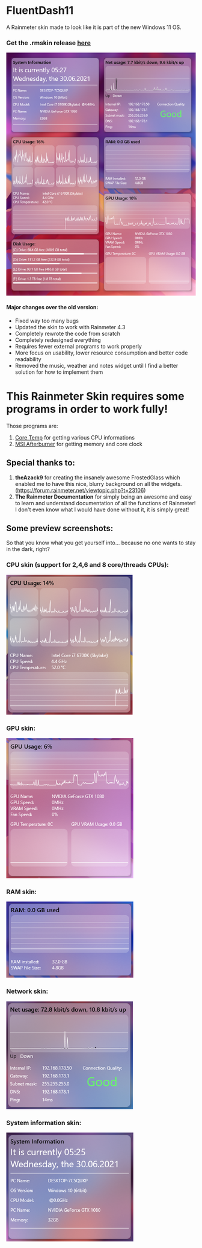 

# FluentDash11
A Rainmeter skin made to look like it is part of the new Windows 11 OS.

### Get the .rmskin release [here](https://github.com/maze404/FluentDash/releases/tag/v2.0)

![OVERVIEW](https://raw.githubusercontent.com/maze404/FluentDash/FluentDash11/FluentDash11%20Images/FluentDash11%20Overview.png "Overview")

#### Major changes over the old version:
- Fixed way too many bugs
- Updated the skin to work with Rainmeter 4.3
- Completely rewrote the code from scratch
- Completely redesigned everything
- Requires fewer external programs to work properly
- More focus on usability, lower resource consumption and better code readability
- Removed the music, weather and notes widget until I find a better solution for how to implement them

# This Rainmeter Skin requires some programs in order to work fully!
Those programs are:
1. [Core Temp](https://www.alcpu.com/CoreTemp/Core-Temp-setup.exe) for getting various CPU informations
2. [MSI Afterburner](http://www.guru3d.com/files-get/msi-afterburner-beta-download,33.html) for getting memory and core clock

## Special thanks to:
1. **theAzack9** for creating the insanely awesome FrostedGlass which enabled me to have this nice, blurry background on all the widgets. (https://forum.rainmeter.net/viewtopic.php?t=23106)
2. **The Rainmeter Documentation** for simply being an awesome and easy to learn and understand documentation of all the functions of Rainmeter! I don't even know what I would have done without it, it is simply great!

## Some preview screenshots:
So that you know what you get yourself into... because no one wants to stay in the dark, right?

### CPU skin (support for 2,4,6 and 8 core/threads CPUs):
![CPU](https://raw.githubusercontent.com/maze404/FluentDash/FluentDash11/FluentDash11%20Images/CPU%20Dash.png "CPU widget")

### GPU skin:
![GPU](https://raw.githubusercontent.com/maze404/FluentDash/FluentDash11/FluentDash11%20Images/GPU%20Dash.png "GPU widget")

### RAM skin:
![RAM](https://raw.githubusercontent.com/maze404/FluentDash/FluentDash11/FluentDash11%20Images/RAM%20Dash.png "RAM widget")

### Network skin:
![NETWORK](https://raw.githubusercontent.com/maze404/FluentDash/FluentDash11/FluentDash11%20Images/Net%20Dash.png "Network widget")

### System information skin:
![SYSINFO](https://raw.githubusercontent.com/maze404/FluentDash/FluentDash11/FluentDash11%20Images/SysInfo%20Dash.png "System information widget")
